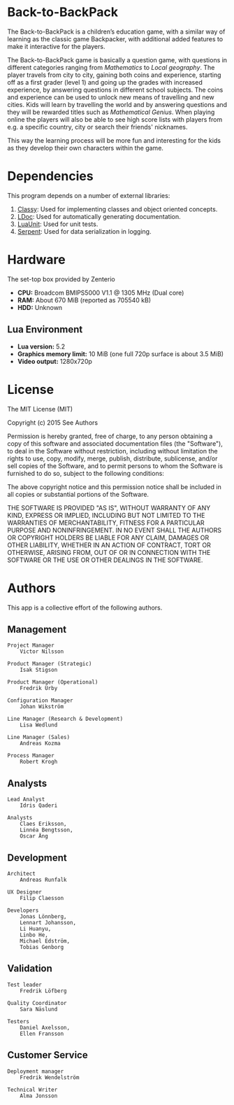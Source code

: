 Back-to-BackPack
================

The Back-to-BackPack is a children’s education game, with a similar way of
learning as the classic game Backpacker, with additional added features to
make it interactive for the players.

The Back-to-BackPack game is basically a question game, with questions in
different categories ranging from _Mathematics_ to _Local geography_. The player
travels from city to city, gaining both coins and experience, starting off as a
first grader (level 1) and going up the grades with increased experience, by
answering questions in different school subjects. The coins and experience can
be used to unlock new means of travelling and new cities. Kids will learn by
travelling the world and by answering questions and they will be rewarded titles
such as _Mathematical Genius_. When playing online the players will also be able
to see high score lists with players from e.g. a specific country, city or search
their friends' nicknames.

This way the learning process will be more fun and interesting for the kids as
they develop their own characters within the game.


Dependencies
============
This program depends on a number of external libraries:

1. [Classy](https://github.com/siffiejoe/lua-classy/):
   Used for implementing classes and object oriented concepts.
2. [LDoc](http://stevedonovan.github.io/ldoc/):
   Used for automatically generating documentation.
3. [LuaUnit](http://luaunit.readthedocs.org/en/latest/):
   Used for unit tests.
4. [Serpent](https://github.com/pkulchenko/serpent):
   Used for data serialization in logging.


Hardware
========
The set-top box provided by Zenterio

- **CPU:** Broadcom BMIPS5000 V1.1 @ 1305 MHz (Dual core)
- **RAM:** About 670 MiB (reported as 705540 kB)
- **HDD:** Unknown

Lua Environment
---------------
- **Lua version:** 5.2
- **Graphics memory limit:** 10 MiB (one full 720p surface is about 3.5 MiB)
- **Video output:** 1280x720p

License
=======

The MIT License (MIT)

Copyright (c) 2015 See Authors

Permission is hereby granted, free of charge, to any person obtaining a copy
of this software and associated documentation files (the "Software"), to deal
in the Software without restriction, including without limitation the rights
to use, copy, modify, merge, publish, distribute, sublicense, and/or sell
copies of the Software, and to permit persons to whom the Software is
furnished to do so, subject to the following conditions:

The above copyright notice and this permission notice shall be included in
all copies or substantial portions of the Software.

THE SOFTWARE IS PROVIDED "AS IS", WITHOUT WARRANTY OF ANY KIND, EXPRESS OR
IMPLIED, INCLUDING BUT NOT LIMITED TO THE WARRANTIES OF MERCHANTABILITY,
FITNESS FOR A PARTICULAR PURPOSE AND NONINFRINGEMENT. IN NO EVENT SHALL THE
AUTHORS OR COPYRIGHT HOLDERS BE LIABLE FOR ANY CLAIM, DAMAGES OR OTHER
LIABILITY, WHETHER IN AN ACTION OF CONTRACT, TORT OR OTHERWISE, ARISING FROM,
OUT OF OR IN CONNECTION WITH THE SOFTWARE OR THE USE OR OTHER DEALINGS IN
THE SOFTWARE.


Authors
=======
This app is a collective effort of the following authors.

Management
----------
	Project Manager
		Victor Nilsson

	Product Manager (Strategic)
		Isak Stigson

	Product Manager (Operational)
		Fredrik Urby

	Configuration Manager
		Johan Wikström

	Line Manager (Research & Development)
		Lisa Wedlund

	Line Manager (Sales)
		Andreas Kozma

	Process Manager
		Robert Krogh

Analysts
--------
	Lead Analyst
		Idris Qaderi

	Analysts
		Claes Eriksson,
		Linnéa Bengtsson,
		Oscar Äng

Development
-----------
	Architect
		Andreas Runfalk

	UX Designer
		Filip Claesson

	Developers
		Jonas Lönnberg,
		Lennart Johansson,
		Li Huanyu,
		Linbo He,
		Michael Edström,
		Tobias Genborg

Validation
----------
	Test leader
		Fredrik Löfberg

	Quality Coordinator
		Sara Näslund

	Testers
		Daniel Axelsson,
		Ellen Fransson

Customer Service
----------------
	Deployment manager
		Fredrik Wendelström

	Technical Writer
		Alma Jonsson
